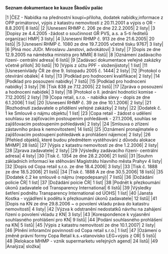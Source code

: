 **Seznam dokumentace ke kauze Škodův palác** 

|1 |ČEZ - Nabídka na přednostní koupi+přiloha, dodatek nabídky,informace z OPP primátorovi, výpis z katastru nemovitostí z 20.11.2001 a výpis o OR - 8.8.2001| 8 listů|
|2 |Usnesení RHMP č. 206 ze dne 22.2.2005| 2 listy|
|3 |Dopisy ze 4.4.2005 -žádost o součinnost GŘ PVS, a.s. a 5-ti ředitelů organizací HMP| 3 listy|
|4 |Usnesení RHMP č. 913 ze dne 21.6.2005| 20 listů|
|5 |Usnesení RHMP č. 1080 ze dne 19.7.2005 včetně tisku 9767| 3 listy|
|6 |Plná moc JUDr. Miroslavu Janstovi, advokátovi| 3 listy|
|7 |Dopis ze dne 12.9.2005 na náměstka ministra pro MMR| 8 listů|
|8 |Oznámení zadávacího řízení- centrální adresa| 6 listů|
|9 |Zadávací dokumentace veřejné zakázky včetně příloh| 30 listů|
|10 |Výpis z účtu PPF - složeníjistoty| 1 list|
|11 |Usnesenívlády ČR ze dne 9. listopadu 2005 č. 1444| 2 listy|
|12 |Protokol o otevírání obálek| 4 listy|
|13 |Podklad pro hodnocení kvalifikace| 2 listy|
|14 |Podklad pro posouzení nabidky| 7 listů|
|15 |Podklad pro hodnoceni nabídky| 3 listy|
|16 |Tisk 838 ze 7.12.2005| 22 listů|
|17 |Zpráva o posouzení a hodnoceni nabídek| 3 listy|
|18 |Protokol o ll. jednání hodnotící komise - 7.12.2005| 2 listy|
|19 |Copa retail, s.r.o. - nabídka slevy - dopis ze dne 6.1.2006| 1 list|
|20 |Usnesení RHMP č. 39 ze dne 10.1.2006| 2 listy|
|21 |Rozhodnutí zadavatele o přidělení veřejné zakázky| 2 listy|
|22 |Dodatek č. 1 ke Smlouvě o nájmu objektu| 1 list|
|23 |Copa retail - žádost o udělení souhlasu se zajiťovacím postoupením pohledávek - 27.1.2006, souhlas se zajišťovacím postoupením pohledávek| 2 listy|
|24 |Smlouva o zřízení zástavního práva k nemovitostem| 14 listů|
|25 |Oznámení pronajímatele o zajišťovacím postoupení pohledávek a prohlášení nájemce| 2 listy|
|26 |Přehled objektů, které budou předmětem vystěhování z důvodu alokace MHMP| 28 listů|
|27 |Výpis z katastru nemovitostí ze dne 1.2.2006| 2 listy|
|28 |Zprava zadavatele| 2 listy|
|29 |Výsledky zadávacího řízení- centrální adresa| 4 listy|
|30 |Tisk č. 1354 ze dne 28.2.2006| 21 listů|
|31 |Souhrn základních informací ke stěhování Magistrátu hlavního města Prahyv 4 listy|
|32 |Dopis od Copa retail s.r.o. ze dne 18.4.2006| 3 listy|
|33 |Tisk č. 1888 ze dne 18.5.2006| 21 listů|
|34 |Tisk č. 1888 A ze dne 30.5.2006| 18 listů|
|35 |Dodatek č.2 ke smlouvě o nájmu (nepodepsaný)| 7 listů|
|36 |Dožádání policie ČR| 1 list|
|37 |Dožádání poície ČR| 1 list|
|38 |Podnět k přezkoumání úkonů zadavatele od Transparency International| 6 listů|
|39 |Výsledky šetření podnětu Transparency International od ÚOHS| 1 list|
|40 |Jansta Kostka - vyjádření k podětu k přezkoumání úkonů zadavatele| 12 listů|
|41 |Dopis na KN ze dne 29.8.2006 ~ o povolení vkladu práva do katastru nemovitostí| 4 listy|
|42 |Výzva k odstranění nedostatků návrhu na zahájení řízení o povolení vkladu z KN| 3 listy|
|43 |Korespondence k vyjasnění souhlasného prohlášení pro KN| 9 listů|
|44 |Podání souhlasného prohlášení na KN| 5 listů|
|45 |Výpis z katastru nemovitostí ze dne 10.1.2007| 2 listy|
|46 |Plnění inforamční povinnosti od Copa retail s.r.o.| 1 list|
|47 |Ozámení o změně právní formy Copa Retail k.s.+stanovisko LEG+výpis z OR| 5 listů|
|48 |Relokace MHMP - vznik supermarketu veřejných agend| 24 listů|
|49 |Analýza| složka|

 

 

